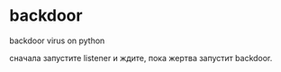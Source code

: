 # backdoor
backdoor virus on python

сначала запустите listener и ждите, пока жертва запустит backdoor.
